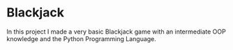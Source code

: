 # Blackjack
In this project I made a very basic Blackjack game with an intermediate OOP knowledge and the Python Programming Language.
